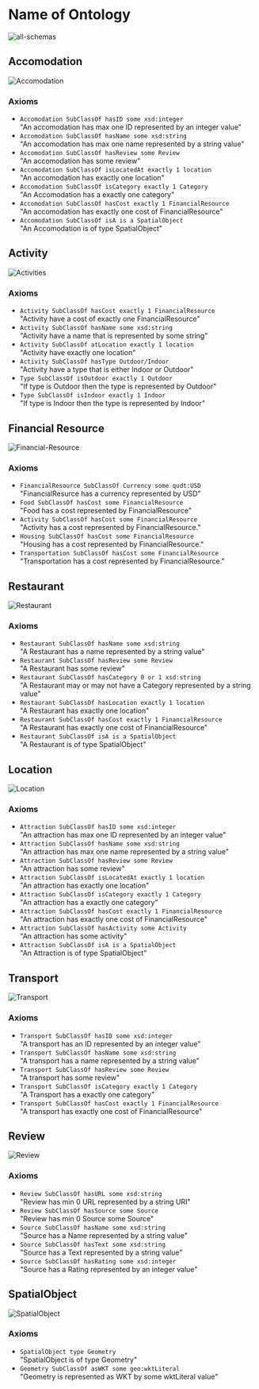 # Name of Ontology

![all-schemas](relative/path/to/all/schemas)

## Accomodation
![Accomodation](../schema-diagrams/Accomodation.jpg)

### Axioms
* `Accomodation SubClassOf hasID some xsd:integer` <br />
"An accomodation has max one ID represented by an integer value"
* `Accomodation SubClassOf hasName some xsd:string` <br />
"An accomodation has max one name represented by a string value"
* `Accomodation SubClassOf hasReview some Review` <br />
"An accomodation has some review"
* `Accomodation SubClassOf isLocatedAt exactly 1 location` <br />
"An accomodation has exactly one location"
* `Accomodation SubClassOf isCategory exactly 1 Category` <br />
"An Accomodation has a exactly one category"
* `Accomodation SubClassOf hasCost exactly 1 FinancialResource` <br />
"An accomodation has exactly one cost of FinancialResource"
* `Accomodation SubClassOf isA is a SpatialObject` <br />
"An Accomodation is of type SpatialObject"

## Activity
![Activities](../schema-diagrams/Activity.png)

### Axioms
* `Activity SubClassOf hasCost exactly 1 FinancialResource` <br />
"Activity have a cost of exactly one FinancialResource"
* `Activity SubClassOf hasName some xsd:string` <br />
"Activity have a name that is represented by some string"
* `Activity SubClassOf atLocation exactly 1 location` <br />
"Activity have exactly one location"
* `Activity SubClassOf hasType Outdoor/Indoor` <br />
"Activity have a type that is either Indoor or Outdoor"
* `Type SubClassOf isOutdoor exactly 1 Outdoor` <br />
"If type is Outdoor then the type is represented by Outdoor"
* `Type SubClassOf isIndoor exactly 1 Indoor` <br />
"If type is Indoor then the type is represented by Indoor"

## Financial Resource
![Financial-Resource](../schema-diagrams/FinancialResource.png)

### Axioms
* `FinancialResource SubClassOf Currency some qudt:USD` <br />
"FinancialResurce has a currency represented by USD"
* `Food SubClassOf hasCost some FinancialResource` <br />
"Food has a cost represented by FinancialResource"
* `Activity SubClassOf hasCost some FinancialResource` <br />
"Activity has a cost represented by FinancialResource."
* `Housing SubClassOf hasCost some FinancialResource` <br />
"Housing has a cost represented by FinancialResource."
* `Transportation SubClassOf hasCost some FinancialResource` <br />
"Transportation has a cost represented by FinancialResource."

## Restaurant
![Restaurant](../schema-diagrams/Restaurant.png)

### Axioms
* `Restaurant SubClassOf hasName some xsd:string` <br />
"A Restaurant has a name represented by a string value"
* `Restaurant SubClassOf hasReview some Review` <br />
"A Restaurant has some review"
* `Restaurant SubClassOf hasCategory 0 or 1 xsd:string` <br />
"A Restaurant may or may not have a Category represented by a string value"
* `Restaurant SubClassOf hasLocation exactly 1 location` <br />
"A Restaurant has exactly one location"
* `Restaurant SubClassOf hasCost exactly 1 FinancialResource` <br />
"A Restaurant has exactly one cost of FinancialResource"
* `Restaurant SubClassOf isA is a SpatialObject` <br />
"A Restaurant is of type SpatialObject"

## Location
![Location](../schema-diagrams/LocationSchema.png)

### Axioms
* `Attraction SubClassOf hasID some xsd:integer` <br />
"An attraction has max one ID represented by an integer value"
* `Attraction SubClassOf hasName some xsd:string` <br />
"An attraction has max one name represented by a string value"
* `Attraction SubClassOf hasReview some Review` <br />
"An attraction has some review"
* `Attraction SubClassOf isLocatedAt exactly 1 location` <br />
"An attraction has exactly one location"
* `Attraction SubClassOf isCategory exactly 1 Category` <br />
"An attraction has a exactly one category"
* `Attraction SubClassOf hasCost exactly 1 FinancialResource` <br />
"An attraction has exactly one cost of FinancialResource"
* `Attraction SubClassOf hasActivity some Activity` <br />
"An attraction has some activity"
* `Attraction SubClassOf isA is a SpatialObject` <br />
"An Attraction is of type SpatialObject"

## Transport
![Transport](../schema-diagrams/Transport.jpg)

### Axioms
* `Transport SubClassOf hasID some xsd:integer` <br />
"A transport has an ID represented by an integer value"
* `Transport SubClassOf hasName some xsd:string` <br />
"A transport has a name represented by a string value"
* `Transport SubClassOf hasReview some Review` <br />
"A transport has some review"
* `Transport SubClassOf isCategory exactly 1 Category` <br />
"A Transport has a exactly one category"
* `Transport SubClassOf hasCost exactly 1 FinancialResource` <br />
"A transport has exactly one cost of FinancialResource"

## Review
![Review](../schema-diagrams/Review.jpg)

### Axioms
* `Review SubClassOf hasURL some xsd:string` <br />
"Review has min 0 URL represented by a string URI"
* `Review SubClassOf hasSource some Source` <br />
"Review has min 0 Source some Source"
* `Source SubClassOf hasName some xsd:string` <br />
"Source has a Name represented by a string value"
* `Source SubClassOf hasText some xsd:string` <br />
"Source has a Text represented by a string value"
* `Source SubClassOf hasRating some xsd:integer` <br />
"Source has a Rating represented by an integer value"

## SpatialObject
![SpatialObject](../schema-diagrams/GeometrySpatialObject.png)

### Axioms
* `SpatialObject type Geometry` <br />
"SpatialObject is of type Geometry"
* `Geometry SubClassOf asWKT some geo:wktLiteral` <br />
"Geometry is represented as WKT by some wktLiteral value" 
